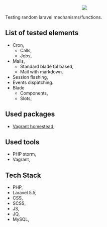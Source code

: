 <p align="center"><img src="https://laravel.com/assets/img/components/logo-laravel.svg"></p>

<p>Testing random laravel mechanisms/functions.</p>

<h2> List of tested elements </h2>

<ul>
<li>Cron,
    <ul>
        <li>Calls,</li>
        <li>Jobs,</li>
    </ul>
</li>    
<li>Mails,
    <ul>
        <li>Standard blade tpl based,</li>
        <li>Mail with markdown.</li>
    </ul>
</li>    
<li>Session flashing,</li>
<li>Events dispatching.</li>
<li>Blade
        <ul>
            <li>Components,</li>
            <li>Slots,</li>
        </ul>
</li>
</ul>

<h2>Used packages</h2>
<ul>
    <li><a href="https://app.vagrantup.com/laravel/boxes/homestead">Vagrant homestead</a>,</li>
</ul>

<h2>Used tools</h2>
<ul>
<li>PHP storm,</li>
<li>Vagrant,</li>
</ul>


<h2>Tech Stack</h2>
<ul>
<li>PHP,</li>
<li>Laravel 5.5,</li>
<li>CSS,</li>
<li>SCSS,</li>
<li>JS,</li>
<li>JQ,</li>
<li>MySQL,</li>
</ul>
